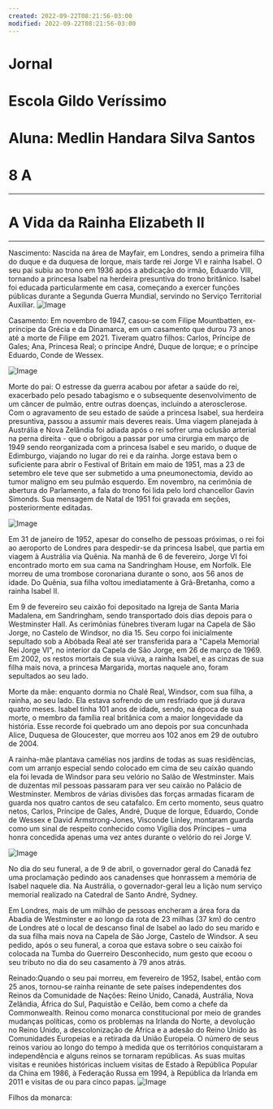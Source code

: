 ```yaml
---
created: 2022-09-22T08:21:56-03:00
modified: 2022-09-22T08:21:56-03:00
---
```


# Jornal

# Escola Gildo Veríssimo
# Aluna: Medlin Handara Silva Santos
# 8 A
---
                                                     
# **A Vida da Rainha Elizabeth II**
---
Nascimento: Nascida na área de Mayfair, em Londres, sendo a primeira filha do duque e da duquesa de Iorque, mais tarde rei Jorge VI e rainha Isabel. O seu pai subiu ao trono em 1936 após a abdicação do irmão, Eduardo VIII, tornando a princesa Isabel na herdeira presuntiva do trono britânico. Isabel foi educada particularmente em casa, começando a exercer funções públicas durante a Segunda Guerra Mundial, servindo no Serviço Territorial Auxiliar. ![Image](./a3268ffff51c55e4d3ecd5d8c8d7af6f.jpg) 

Casamento: Em novembro de 1947, casou-se com Filipe Mountbatten, ex-príncipe da Grécia e da Dinamarca, em um casamento que durou 73 anos até a morte de Filipe em 2021. Tiveram quatro filhos: Carlos, Príncipe de Gales; Ana, Princesa Real; o príncipe André, Duque de Iorque; e o príncipe Eduardo, Conde de Wessex.

![Image](./85dc4a4b001c310a449df1168ff858af.jpg) 

Morte do pai: O estresse da guerra acabou por afetar a saúde do rei,  exacerbado pelo pesado tabagismo e o subsequente desenvolvimento de um câncer de pulmão, entre outras doenças, incluindo a aterosclerose. Com o agravamento de seu estado de saúde a princesa Isabel, sua herdeira presuntiva, passou a assumir mais deveres reais. Uma viagem planejada à Austrália e Nova Zelândia foi adiada após o rei sofrer uma oclusão arterial na perna direita - que o obrigou a passar por uma cirurgia em março de 1949 sendo reorganizada com a princesa Isabel e seu marido, o duque de Edimburgo, viajando no lugar do rei e da rainha. Jorge estava bem o suficiente para abrir o Festival of Britain em maio de 1951, mas a 23 de setembro ele teve que ser submetido a uma pneumonectomia, devido ao tumor maligno em seu pulmão esquerdo.  Em novembro, na cerimônia de abertura do Parlamento, a fala do trono foi lida pelo lord chancellor Gavin Simonds.  Sua mensagem de Natal de 1951 foi gravada em seções, posteriormente editadas.

![Image](./598dcd28a2ea2b54e50c55da8ea13540.jpg) 

Em 31 de janeiro de 1952, apesar do conselho de pessoas próximas, o rei foi ao aeroporto de Londres para despedir-se da princesa Isabel, que partia em viagem à Austrália via Quênia. Na manhã de 6 de fevereiro, Jorge VI foi encontrado morto em sua cama na Sandringham House, em Norfolk. Ele morreu de uma trombose coronariana durante o sono, aos 56 anos de idade. Do Quênia, sua filha voltou imediatamente à Grã-Bretanha, como a rainha Isabel II.

Em 9 de fevereiro seu caixão foi depositado na Igreja de Santa Maria Madalena, em Sandringham, sendo transportado dois dias depois para o Westminster Hall. As cerimônias fúnebres tiveram lugar na Capela de São Jorge, no Castelo de Windsor, no dia 15. Seu corpo foi inicialmente sepultado sob a Abóbada Real até ser transferida para a "Capela Memorial Rei Jorge VI", no interior da Capela de São Jorge, em 26 de março de 1969. Em 2002, os restos mortais de sua viúva, a rainha Isabel, e as cinzas de sua filha mais nova, a princesa Margarida, mortas naquele ano, foram sepultados ao seu lado.

Morte da mãe: enquanto dormia no Chalé Real, Windsor, com sua filha, a rainha, ao seu lado. Ela estava sofrendo de um resfriado que já durava quatro meses. Isabel tinha 101 anos de idade, sendo, na época de sua morte, o membro da família real britânica com a maior longevidade da história. Esse recorde foi quebrado um ano depois por sua concunhada Alice, Duquesa de Gloucester, que morreu aos 102 anos em 29 de outubro de 2004. 

A rainha-mãe plantava camélias nos jardins de todas as suas residências, com um arranjo especial sendo colocado em cima de seu caixão quando ela foi levada de Windsor para seu velório no Salão de Westminster.  Mais de duzentas mil pessoas passaram para ver seu caixão no Palácio de Westminster. Membros de várias divisões das forças armadas ficaram de guarda nos quatro cantos de seu catafalco. Em certo momento, seus quatro netos, Carlos, Príncipe de Gales, André, Duque de Iorque, Eduardo, Conde de Wessex e David Armstrong-Jones, Visconde Linley, montaram guarda como um sinal de respeito conhecido como Vigília dos Príncipes – uma honra concedida apenas uma vez antes durante o velório do rei Jorge V.

![Image](./446902674e215fbfe3feb8dcd1945da0.jpg) 

No dia do seu funeral, a de 9 de abril, o governador geral do Canadá fez uma proclamação pedindo aos canadenses que honrassem a memória de Isabel naquele dia. Na Austrália, o governador-geral leu a lição num serviço memorial realizado na Catedral de Santo André, Sydney.

Em Londres, mais de um milhão de pessoas encheram a área fora da Abadia de Westminster e ao longo da rota de 23 milhas (37 km) do centro de Londres até o local de descanso final de Isabel ao lado do seu marido e da sua filha mais nova na Capela de São Jorge, Castelo de Windsor. A seu pedido, após o seu funeral, a coroa que estava sobre o seu caixão foi colocada na Tumba do Guerreiro Desconhecido, num gesto que ecoou o seu tributo no dia do seu casamento à 79 anos atrás.

Reinado:Quando o seu pai morreu, em fevereiro de 1952, Isabel, então com 25 anos, tornou-se rainha reinante de sete países independentes dos Reinos da Comunidade de Nações: Reino Unido, Canadá, Austrália, Nova Zelândia, África do Sul, Paquistão e Ceilão, bem como a chefe da Commonwealth. Reinou como monarca constitucional por meio de grandes mudanças políticas, como os problemas na Irlanda do Norte, a devolução no Reino Unido, a descolonização de África e a adesão do Reino Unido às Comunidades Europeias e a retirada da União Europeia. O número de seus reinos variou ao longo do tempo à medida que os territórios conquistaram a independência e alguns reinos se tornaram repúblicas. As suas muitas visitas e reuniões históricas incluem visitas de Estado à República Popular da China em 1986, à Federação Russa em 1994, à República da Irlanda em 2011 e visitas de ou para cinco papas.
![Image](./22854babac9ef16e604c87ea41999020.jpg) 

Filhos da monarca:
